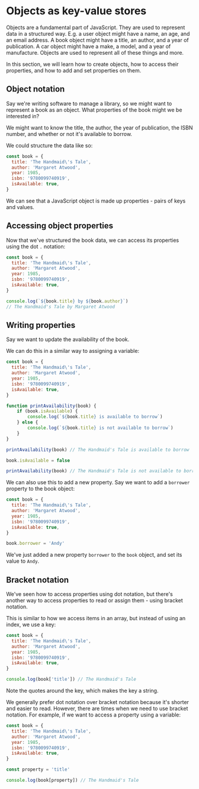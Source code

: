 # Objects as key-value stores

Objects are a fundamental part of JavaScript. They are used to represent data in a structured way. E.g. a user object might have a name, an age, and an email address. A book object might have a title, an author, and a year of publication. A car object might have a make, a model, and a year of manufacture. Objects are used to represent all of these things and more.

In this section, we will learn how to create objects, how to access their properties, and how to add and set properties on them.

## Object notation

Say we're writing software to manage a library, so we might want to represent a book as an object. What properties of the book might we be interested in?

We might want to know the title, the author, the year of publication, the ISBN number, and whether or not it's available to borrow. 

We could structure the data like so:

```js
const book = {
  title: 'The Handmaid\'s Tale',
  author: 'Margaret Atwood',
  year: 1985,
  isbn: '9780099740919',
  isAvailable: true,
}
```

We can see that a JavaScript object is made up properties - pairs of keys and values.

## Accessing object properties

Now that we've structured the book data, we can access its properties using the dot `.` notation:

```js
const book = {
  title: 'The Handmaid\'s Tale',
  author: 'Margaret Atwood',
  year: 1985,
  isbn: '9780099740919',
  isAvailable: true,
}

console.log(`${book.title} by ${book.author}`)
// The Handmaid's Tale by Margaret Atwood
```

## Writing properties

Say we want to update the availability of the book.

We can do this in a similar way to assigning a variable:

```js
const book = {
  title: 'The Handmaid\'s Tale',
  author: 'Margaret Atwood',
  year: 1985,
  isbn: '9780099740919',
  isAvailable: true,
}

function printAvailability(book) {
    if (book.isAvailable) {
        console.log(`${book.title} is available to borrow`)
    } else {
        console.log(`${book.title} is not available to borrow`)
    }
}

printAvailability(book) // The Handmaid's Tale is available to borrow

book.isAvailable = false

printAvailability(book) // The Handmaid's Tale is not available to borrow
```

We can also use this to add a new property. Say we want to add a `borrower` property to the book object:

```js
const book = {
  title: 'The Handmaid\'s Tale',
  author: 'Margaret Atwood',
  year: 1985,
  isbn: '9780099740919',
  isAvailable: true,
}

book.borrower = 'Andy'
```

We've just added a new property `borrower` to the `book` object, and set its value to `Andy`.

## Bracket notation

We've seen how to access properties using dot notation, but there's another way to access properties to read or assign them - using bracket notation.

This is similar to how we access items in an array, but instead of using an index, we use a key:

```js
const book = {
  title: 'The Handmaid\'s Tale',
  author: 'Margaret Atwood',
  year: 1985,
  isbn: '9780099740919',
  isAvailable: true,
}

console.log(book['title']) // The Handmaid's Tale
```

Note the quotes around the key, which makes the key a string.

We generally prefer dot notation over bracket notation because it's shorter and easier to read. However, there are times when we need to use bracket notation. For example, if we want to access a property using a variable:

```js
const book = {
  title: 'The Handmaid\'s Tale',
  author: 'Margaret Atwood',
  year: 1985,
  isbn: '9780099740919',
  isAvailable: true,
}

const property = 'title'

console.log(book[property]) // The Handmaid's Tale
```
